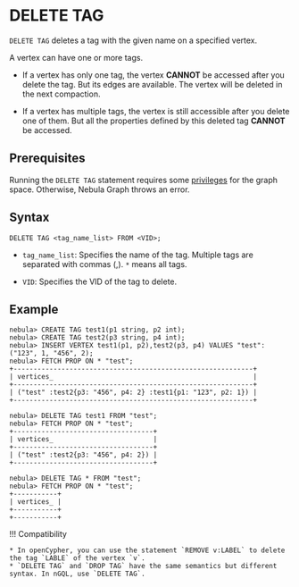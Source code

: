 # DELETE TAG

`DELETE TAG` deletes a tag with the given name on a specified vertex.

A vertex can have one or more tags.

- If a vertex has only one tag, the vertex **CANNOT** be accessed after you delete the tag. But its edges are available. The vertex will be deleted in the next compaction.

- If a vertex has multiple tags, the vertex is still accessible after you delete one of them. But all the properties defined by this deleted tag **CANNOT** be accessed.

## Prerequisites

Running the `DELETE TAG` statement requires some [privileges](../../7.data-security/1.authentication/3.role-list.md) for the graph space. Otherwise, Nebula Graph throws an error.

## Syntax

```ngql
DELETE TAG <tag_name_list> FROM <VID>;
```

- `tag_name_list`: Specifies the name of the tag. Multiple tags are separated with commas (,). `*` means all tags.

- `VID`: Specifies the VID of the tag to delete.

## Example

```ngql
nebula> CREATE TAG test1(p1 string, p2 int);
nebula> CREATE TAG test2(p3 string, p4 int);
nebula> INSERT VERTEX test1(p1, p2),test2(p3, p4) VALUES "test":("123", 1, "456", 2);
nebula> FETCH PROP ON * "test";
+------------------------------------------------------------+
| vertices_                                                  |
+------------------------------------------------------------+
| ("test" :test2{p3: "456", p4: 2} :test1{p1: "123", p2: 1}) |
+------------------------------------------------------------+

nebula> DELETE TAG test1 FROM "test";
nebula> FETCH PROP ON * "test";
+-----------------------------------+
| vertices_                         |
+-----------------------------------+
| ("test" :test2{p3: "456", p4: 2}) |
+-----------------------------------+

nebula> DELETE TAG * FROM "test";
nebula> FETCH PROP ON * "test";
+-----------+
| vertices_ |
+-----------+
+-----------+
```

!!! Compatibility

    * In openCypher, you can use the statement `REMOVE v:LABEL` to delete the tag `LABLE` of the vertex `v`.
    * `DELETE TAG` and `DROP TAG` have the same semantics but different syntax. In nGQL, use `DELETE TAG`.
